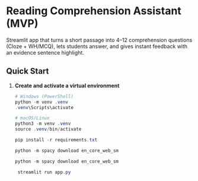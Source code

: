 # Reading Comprehension Assistant (MVP)

Streamlit app that turns a short passage into 4–12 comprehension questions (Cloze + WH/MCQ), lets students answer, and gives instant feedback with an evidence sentence highlight.

## Quick Start

1. **Create and activate a virtual environment**
   ```powershell
   # Windows (PowerShell)
   python -m venv .venv
   .venv\Scripts\activate

   # macOS/Linux
   python3 -m venv .venv
   source .venv/bin/activate

   pip install -r requirements.txt

   python -m spacy download en_core_web_sm

   python -m spacy download en_core_web_sm

    streamlit run app.py